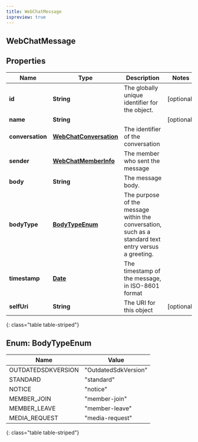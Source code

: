 ```yaml
---
title: WebChatMessage
ispreview: true
---
```

## WebChatMessage


## Properties

| Name | Type | Description | Notes |
| ------------ | ------------- | ------------- | ------------- |
| **id** | **String** | The globally unique identifier for the object. |  [optional] |
| **name** | **String** |  |  [optional] |
| **conversation** | [**WebChatConversation**](WebChatConversation.html) | The identifier of the conversation |  |
| **sender** | [**WebChatMemberInfo**](WebChatMemberInfo.html) | The member who sent the message |  |
| **body** | **String** | The message body. |  |
| **bodyType** | [**BodyTypeEnum**](#BodyTypeEnum) | The purpose of the message within the conversation, such as a standard text entry versus a greeting. |  |
| **timestamp** | [**Date**](Date.html) | The timestamp of the message, in ISO-8601 format |  |
| **selfUri** | **String** | The URI for this object |  [optional] |
{: class="table table-striped"}


<a name="BodyTypeEnum"></a>

## Enum: BodyTypeEnum

| Name | Value |
| ---- | ----- |
| OUTDATEDSDKVERSION | &quot;OutdatedSdkVersion&quot; | 
| STANDARD | &quot;standard&quot; | 
| NOTICE | &quot;notice&quot; | 
| MEMBER_JOIN | &quot;member-join&quot; | 
| MEMBER_LEAVE | &quot;member-leave&quot; | 
| MEDIA_REQUEST | &quot;media-request&quot; | 
{: class="table table-striped"}



